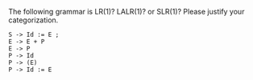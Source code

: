 The following grammar is LR(1)? LALR(1)? or SLR(1)? Please justify your categorization.

<pre><code>S -> Id := E ;
E -> E + P
E -> P
P -> Id
P -> (E)
P -> Id := E
</code></pre>
